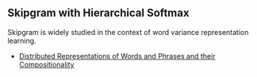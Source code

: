## Skipgram with Hierarchical Softmax
Skipgram is widely studied in the context of word variance representation learning.

* [Distributed Representations of Words and Phrases and their Compositionality](http://papers.nips.cc/paper/5021-distributed-representations-of-words-and-phrases-and-their-compositionality)

